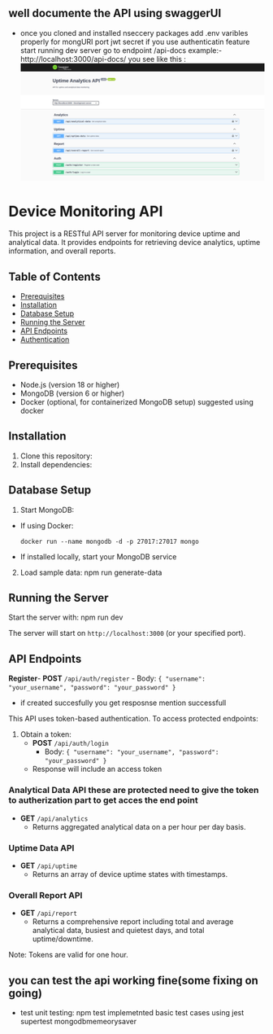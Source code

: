 ## well documente the API using swaggerUI

- once you cloned and installed nseccery packages add .env varibles properly for mongURI port jwt secret if you use authenticatin feature start running dev server go to endpoint /api-docs
  example:- http://localhost:3000/api-docs/
you see like this :![This is an example image](imgs/img.png)


# Device Monitoring API

This project is a RESTful API server for monitoring device uptime and analytical data. It provides endpoints for retrieving device analytics, uptime information, and overall reports.

## Table of Contents

- [Prerequisites](#prerequisites)
- [Installation](#installation)
- [Database Setup](#database-setup)
- [Running the Server](#running-the-server)
- [API Endpoints](#api-endpoints)
- [Authentication](#authentication)

## Prerequisites

- Node.js (version 18 or higher)
- MongoDB (version 6 or higher)
- Docker (optional, for containerized MongoDB setup) suggested using docker

## Installation

1. Clone this repository:
2. Install dependencies:

## Database Setup

1. Start MongoDB:

- If using Docker:
  ```
  docker run --name mongodb -d -p 27017:27017 mongo
  ```
- If installed locally, start your MongoDB service

2. Load sample data: npm run generate-data

## Running the Server

Start the server with: npm run dev

The server will start on `http://localhost:3000` (or your specified port).

## API Endpoints

**Register**-
**POST** `/api/auth/register` - Body: `{ "username": "your_username", "password": "your_password" }`

- if created succesfully you get resposnse mention successfull

This API uses token-based authentication. To access protected endpoints:

1. Obtain a token:
   - **POST** `/api/auth/login`
     - Body: `{ "username": "your_username", "password": "your_password" }`
   - Response will include an access token

### Analytical Data API these are protected need to give the token to autherization part to get acces the end point

- **GET** `/api/analytics`
  - Returns aggregated analytical data on a per hour per day basis.

### Uptime Data API

- **GET** `/api/uptime`
  - Returns an array of device uptime states with timestamps.

### Overall Report API

- **GET** `/api/report`
  - Returns a comprehensive report including total and average analytical data, busiest and quietest days, and total uptime/downtime.

Note: Tokens are valid for one hour.

## you can test the api working fine(some fixing on going)

- test unit testing: npm test
  implemetnted basic test cases using jest supertest mongodbmemeorysaver

